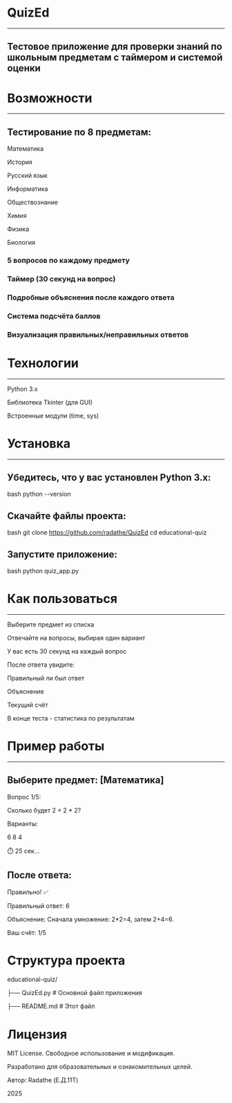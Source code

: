 # QuizEd
___
## Тестовое приложение для проверки знаний по школьным предметам с таймером и системой оценки

# Возможности
___
## Тестирование по 8 предметам:

Математика

История

Русский язык

Информатика

Обществознание

Химия

Физика

Биология

### 5 вопросов по каждому предмету

### Таймер (30 секунд на вопрос)

### Подробные объяснения после каждого ответа

### Система подсчёта баллов

### Визуализация правильных/неправильных ответов

# Технологии
___
Python 3.x

Библиотека Tkinter (для GUI)

Встроенные модули (time, sys)

# Установка
___
## Убедитесь, что у вас установлен Python 3.x:

bash
python --version
## Скачайте файлы проекта:

bash
git clone https://github.com/radathe/QuizEd
cd educational-quiz
## Запустите приложение:

bash
python quiz_app.py
# Как пользоваться
___
Выберите предмет из списка

Отвечайте на вопросы, выбирая один вариант

У вас есть 30 секунд на каждый вопрос

После ответа увидите:

Правильный ли был ответ

Объяснение

Текущий счёт

В конце теста - статистика по результатам

# Пример работы
___
## Выберите предмет: [Математика]

Вопрос 1/5:

Сколько будет 2 + 2 * 2?

Варианты:

6
8
4

⏱️ 25 сек...

## После ответа:

Правильно! ✅

Правильный ответ: 6

Объяснение: Сначала умножение: 2*2=4, затем 2+4=6.

Ваш счёт: 1/5

# Структура проекта

educational-quiz/

├── QuizEd.py       # Основной файл приложения

├── README.md         # Этот файл

# Лицензия
MIT License. Свободное использование и модификация.

Разработано для образовательных и ознакомительных целей.

Автор: Radathe (Е.Д.11Т)

2025
